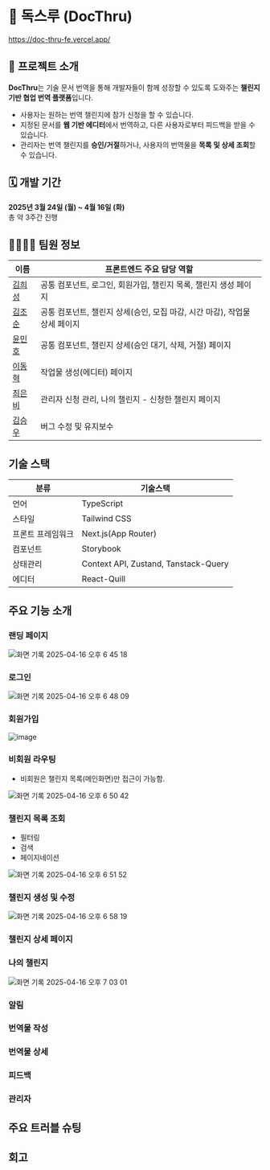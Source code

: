 # 📝 독스루 (DocThru)
https://doc-thru-fe.vercel.app/

## 📌 프로젝트 소개

**DocThru**는 기술 문서 번역을 통해 개발자들이 함께 성장할 수 있도록 도와주는 **챌린지 기반 협업 번역 플랫폼**입니다.

- 사용자는 원하는 번역 챌린지에 참가 신청을 할 수 있습니다.
- 지정된 문서를 **웹 기반 에디터**에서 번역하고, 다른 사용자로부터 피드백을 받을 수 있습니다.
- 관리자는 번역 챌린지를 **승인/거절**하거나, 사용자의 번역물을 **목록 및 상세 조회**할 수 있습니다.

## 🗓️ 개발 기간

**2025년 3월 24일 (월) ~ 4월 16일 (화)**  
총 약 3주간 진행

## 👨‍👩‍👧‍👦 팀원 정보

| 이름 | 프론트엔드 주요 담당 역할 |
|------|----------------------|
| [김희성](https://github.com/HEES56) | 공통 컴포넌트, 로그인, 회원가입, 챌린지 목록, 챌린지 생성 페이지 |
| [김조순](https://github.com/josunkim) | 공통 컴포넌트, 챌린지 상세(승인, 모집 마감, 시간 마감), 작업물 상세 페이지 |
| [윤민호](https://github.com/Bear4243) | 공통 컴포넌트, 챌린지 상세(승인 대기, 삭제, 거절) 페이지 |
| [이동혁](https://github.com/hyuk-dev) | 작업물 생성(에디터) 페이지 |
| [최은비](https://github.com/silverraining) | 관리자 신청 관리, 나의 챌린지 - 신청한 챌린지 페이지 |
| [김승우](https://github.com/stevenkim18) | 버그 수정 및 유지보수 |

## 기술 스택
| 분류 | 기술스택 |
| --- | --- |
| 언어 | TypeScript |
| 스타일 | Tailwind CSS |
| 프론트 프레임워크 | Next.js(App Router) |
| 컴포넌트 | Storybook |
| 상태관리 | Context API, Zustand, Tanstack-Query |
| 에디터 | React-Quill |

## 주요 기능 소개
### 랜딩 페이지
![화면 기록 2025-04-16 오후 6 45 18](https://github.com/user-attachments/assets/a9804cb8-2726-44a6-8c86-c8113fae3074)

### 로그인
![화면 기록 2025-04-16 오후 6 48 09](https://github.com/user-attachments/assets/77985abd-f176-47b2-ad1d-20429ab49c04)

### 회원가입
![image](https://github.com/user-attachments/assets/dcf85430-bf9b-4a36-8eb5-777566d6412d)

### 비회원 라우팅
- 비회원은 챌린지 목록(메인화면)만 접근이 가능함.
  
![화면 기록 2025-04-16 오후 6 50 42](https://github.com/user-attachments/assets/3587156a-f94f-4e7b-a9fd-8f2a263c425e)

### 챌린지 목록 조회
- 필터링
- 검색
- 페이지네이션

![화면 기록 2025-04-16 오후 6 51 52](https://github.com/user-attachments/assets/6ed9e1b6-9957-41b1-a41c-275d90933b68)

### 챌린지 생성 및 수정

![화면 기록 2025-04-16 오후 6 58 19](https://github.com/user-attachments/assets/aac0b836-405e-4836-b15c-7bca6a24da01)


### 챌린지 상세 페이지


### 나의 챌린지
![화면 기록 2025-04-16 오후 7 03 01](https://github.com/user-attachments/assets/d40f5732-e868-4818-96ca-df8f2fdf195f)


### 알림

### 번역물 작성

### 번역물 상세

### 피드백

### 관리자

## 주요 트러블 슈팅

## 회고




